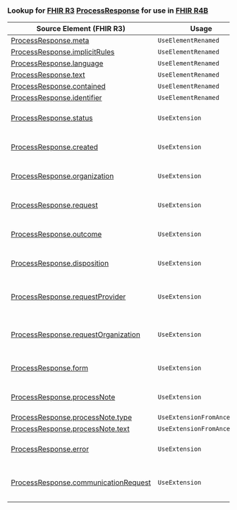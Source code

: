 ### Lookup for [FHIR R3](https://hl7.org/fhir/STU3/) [ProcessResponse](https://hl7.org/fhir/STU3/ProcessResponse.html) for use in [FHIR R4B](https://hl7.org/fhir/R4B/)

| Source Element (FHIR R3) | Usage | Target |
| -------------- | ----- | ------ |
| [ProcessResponse.meta](https://hl7.org/fhir/STU3/ProcessResponse.html#resource) | `UseElementRenamed` | [Task.meta](https://hl7.org/fhir/R4B/Task.html#resource) |
| [ProcessResponse.implicitRules](https://hl7.org/fhir/STU3/ProcessResponse.html#resource) | `UseElementRenamed` | [Task.implicitRules](https://hl7.org/fhir/R4B/Task.html#resource) |
| [ProcessResponse.language](https://hl7.org/fhir/STU3/ProcessResponse.html#resource) | `UseElementRenamed` | [Task.language](https://hl7.org/fhir/R4B/Task.html#resource) |
| [ProcessResponse.text](https://hl7.org/fhir/STU3/ProcessResponse.html#resource) | `UseElementRenamed` | [Task.text](https://hl7.org/fhir/R4B/Task.html#resource) |
| [ProcessResponse.contained](https://hl7.org/fhir/STU3/ProcessResponse.html#resource) | `UseElementRenamed` | [Task.contained](https://hl7.org/fhir/R4B/Task.html#resource) |
| [ProcessResponse.identifier](https://hl7.org/fhir/STU3/ProcessResponse.html#resource) | `UseElementRenamed` | [Task.identifier](https://hl7.org/fhir/R4B/Task.html#resource) |
| [ProcessResponse.status](https://hl7.org/fhir/STU3/ProcessResponse.html#resource) | `UseExtension` | [http://hl7.org/fhir/3.0/StructureDefinition/extension-ProcessResponse.status](StructureDefinition-ext-R3-ProcessResponse.status.html) |
| [ProcessResponse.created](https://hl7.org/fhir/STU3/ProcessResponse.html#resource) | `UseExtension` | [http://hl7.org/fhir/3.0/StructureDefinition/extension-ProcessResponse.created](StructureDefinition-ext-R3-ProcessResponse.created.html) |
| [ProcessResponse.organization](https://hl7.org/fhir/STU3/ProcessResponse.html#resource) | `UseExtension` | [http://hl7.org/fhir/3.0/StructureDefinition/extension-ProcessResponse.organization](StructureDefinition-ext-R3-ProcessResponse.organization.html) |
| [ProcessResponse.request](https://hl7.org/fhir/STU3/ProcessResponse.html#resource) | `UseExtension` | [http://hl7.org/fhir/3.0/StructureDefinition/extension-ProcessResponse.request](StructureDefinition-ext-R3-ProcessResponse.request.html) |
| [ProcessResponse.outcome](https://hl7.org/fhir/STU3/ProcessResponse.html#resource) | `UseExtension` | [http://hl7.org/fhir/3.0/StructureDefinition/extension-ProcessResponse.outcome](StructureDefinition-ext-R3-ProcessResponse.outcome.html) |
| [ProcessResponse.disposition](https://hl7.org/fhir/STU3/ProcessResponse.html#resource) | `UseExtension` | [http://hl7.org/fhir/3.0/StructureDefinition/extension-ProcessResponse.disposition](StructureDefinition-ext-R3-ProcessResponse.disposition.html) |
| [ProcessResponse.requestProvider](https://hl7.org/fhir/STU3/ProcessResponse.html#resource) | `UseExtension` | [http://hl7.org/fhir/3.0/StructureDefinition/extension-ProcessResponse.requestProvider](StructureDefinition-ext-R3-ProcessResponse.requestProvider.html) |
| [ProcessResponse.requestOrganization](https://hl7.org/fhir/STU3/ProcessResponse.html#resource) | `UseExtension` | [http://hl7.org/fhir/3.0/StructureDefinition/extension-ProcessResponse.requestOrganization](StructureDefinition-ext-R3-ProcessResponse.requestOrganization.html) |
| [ProcessResponse.form](https://hl7.org/fhir/STU3/ProcessResponse.html#resource) | `UseExtension` | [http://hl7.org/fhir/3.0/StructureDefinition/extension-ProcessResponse.form](StructureDefinition-ext-R3-ProcessResponse.form.html) |
| [ProcessResponse.processNote](https://hl7.org/fhir/STU3/ProcessResponse.html#resource) | `UseExtension` | [http://hl7.org/fhir/3.0/StructureDefinition/extension-ProcessResponse.processNote](StructureDefinition-ext-R3-ProcessResponse.processNote.html) |
| [ProcessResponse.processNote.type](https://hl7.org/fhir/STU3/ProcessResponse.html#resource) | `UseExtensionFromAncestor` | - |
| [ProcessResponse.processNote.text](https://hl7.org/fhir/STU3/ProcessResponse.html#resource) | `UseExtensionFromAncestor` | - |
| [ProcessResponse.error](https://hl7.org/fhir/STU3/ProcessResponse.html#resource) | `UseExtension` | [http://hl7.org/fhir/3.0/StructureDefinition/extension-ProcessResponse.error](StructureDefinition-ext-R3-ProcessResponse.error.html) |
| [ProcessResponse.communicationRequest](https://hl7.org/fhir/STU3/ProcessResponse.html#resource) | `UseExtension` | [http://hl7.org/fhir/3.0/StructureDefinition/extension-ProcessResponse.communicationRequest](StructureDefinition-ext-R3-ProcessResponse.communicationRequest.html) |
